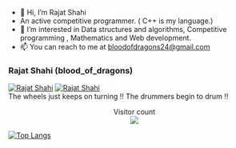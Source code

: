 - 👋 Hi, I’m Rajat Shahi
- An active competitive programmer. ( C++ is my language.)
- 👀 I’m interested in Data structures and algorithms, Competitive programming , Mathematics and Web development.
- 📫 You can reach to me at bloodofdragons24@gmail.com

### Rajat Shahi (blood_of_dragons)
[![Rajat Shahi](https://img.shields.io/endpoint?url=https%3A%2F%2Fatcoder-badges.now.sh%2Fapi%2Fatcoder%2Fjson%2FRajat)](https://atcoder.jp/users/blood_of_dragons)
[![Rajat Shahi](https://img.shields.io/endpoint?url=https%3A%2F%2Fatcoder-badges.now.sh%2Fapi%2Fcodeforces%2Fjson%2FRajat)](https://codeforces.com/profile/blood_of_dragons) <br>
The wheels just keeps on turning !! The drummers begin to drum !!
<p align="center"> 
  Visitor count<br>
  <img src="https://profile-counter.glitch.me/Rajat/count.svg" />
</p>

[![Top Langs](https://github-readme-stats.vercel.app/api/top-langs/?username=MtSaka&theme=dark&layout=compact)](https://github.com/anuraghazra/github-readme-stats) 

<!---
bloodofdragons/bloodofdragons is a ✨ special ✨ repository because its `README.md` (this file) appears on your GitHub profile.
You can click the Preview link to take a look at your changes.
--->
